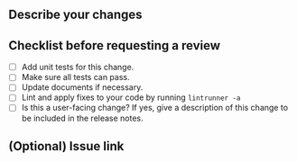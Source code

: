 ## Describe your changes

## Checklist before requesting a review
- [ ] Add unit tests for this change.
- [ ] Make sure all tests can pass.
- [ ] Update documents if necessary.
- [ ] Lint and apply fixes to your code by running `lintrunner -a`
- [ ] Is this a user-facing change? If yes, give a description of this change to be included in the release notes.

## (Optional) Issue link

